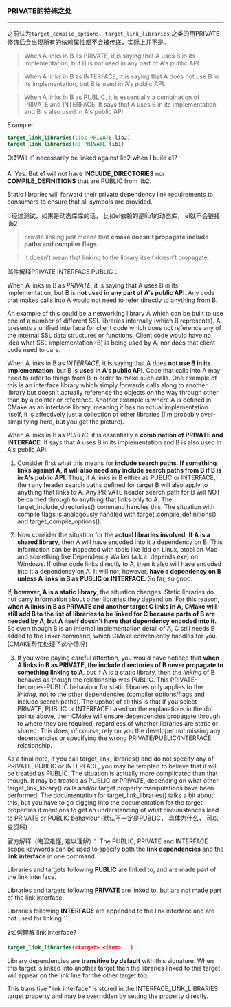 ### PRIVATE的特殊之处
---
之前认为`target_compile_options`、`target_link_libraries` 之类的用PRIVATE修饰后会出现所有的依赖属性都不会被传递，实际上并不是。

> When A links in B as PRIVATE, it is saying that A uses B in its
> implementation, but B is not used in any part of A's public API.

> When A links in B as INTERFACE, it is saying that A does not use B in its
> implementation, but B is used in A's public API.

> When A links in B as PUBLIC, it is essentially a combination of PRIVATE and
> INTERFACE. It says that A uses B in its implementation and B is also used in
> A's public API.


Example:
```cmake
target_link_libraries(lib1 PRIVATE lib2)
target_link_libraries(e1 PRIVATE lib1)
```

Q:❓Will e1 necessarily be linked against lib2 when I build e1?

A: Yes.
  But e1 will not have **INCLUDE_DIRECTORIES** nor **COMPILE_DEFINITIONS** that are PUBLIC from lib2.

Static libraries will forward their private dependency link requirements to consumers to ensure that all symbols are provided.

💡经过测试，如果是动态库库的话， 比如el依赖的是lib1的动态库， el就不会链接lib2

>private linking just means that **cmake doesn’t propagate include paths and compiler flags**

>It doesn’t mean that linking to the library itself doesn’t propagate.


邮件解释PRIVATE INTERFACE PUBLIC：

When A links in B as *PRIVATE*, it is saying that A uses B in its implementation, but B is **not used in any part of A's public API**. Any code
that makes calls into A would not need to refer directly to anything from
B. 
   
An example of this could be a networking library A which can be built to
use one of a number of different SSL libraries internally (which B
represents). A presents a unified interface for client code which does not
reference any of the internal SSL data structures or functions. Client code
would have no idea what SSL implementation (B) is being used by A, nor does
that client code need to care.

When A links in B as *INTERFACE*, it is saying that A does **not use B
in its implementation**, but B is **used in A's public API**. Code that calls
into A may need to refer to things from B in order to make such calls. One
example of this is an interface library which simply forwards calls along
to another library but doesn't actually reference the objects on the way
through other than by a pointer or reference. Another example is where A is
defined in CMake as an interface library, meaning it has no actual
implementation itself, it is effectively just a collection of other
libraries (I'm probably over-simplifying here, but you get the picture).

When A links in B as *PUBLIC*, it is essentially a **combination of
PRIVATE and INTERFACE**. It says that A uses B in its implementation and B is
also used in A's public API.

1. Consider first what this means for **include search paths**. 
**If something links against A, it will also need any include search paths from B if B is in A's public API.** Thus, if A links in B either as PUBLIC or INTERFACE, then any header search paths defined for target B will also apply to anything that links to A. Any PRIVATE header search path for B will NOT be carried through to anything that links only to A. The target_include_directories() command handles this. The situation with compile flags is analogously handled with target_compile_definitions() and target_compile_options().

2. Now consider the situation for the **actual libraries involved**. 
**If A is a shared library**, then A will have encoded into it a dependency on B. This information can be inspected with tools like ldd on Linux, otool on Mac and something like Dependency Walker (a.k.a. depends.exe) on Windows. If other
code links directly to A, then it also will have encoded into it a dependency on A. It will not, however, **have a dependency on B unless A links in B as PUBLIC or INTERFACE.** So far, so good. 

**If, however, A is a static library**, the situation changes. Static libraries do not carry information about other libraries they depend on. For this reason, **when A links in B as PRIVATE and another target C links in A, CMake will still add B to the list of libraries to be linked for C because parts of B are needed
by A, but A itself doesn't have that dependency encoded into it.** So even though B is an internal implementation detail of A, C still needs B added
to the linker command, which CMake conveniently handles for you.(CMAKE帮忙处理了这个情况)

3. If you were paying careful attention, you would have noticed that **when A
links in B as PRIVATE, the include directories of B never propagate to
something linking to A**, but if A is a static library, then the *linking* of
B behaves as though the relationship was PUBLIC. 
This PRIVATE-becomes-PUBLIC behaviour for static libraries only applies to the
*linking*, not to the other dependencies (compiler options/flags and
include search paths). The upshot of all this is that if you select
PRIVATE, PUBLIC or INTERFACE based on the explanations in the dot points
above, then CMake will ensure dependencies propagate through to where they
are required, regardless of whether libraries are static or shared. This
does, of course, rely on you the developer not missing any dependencies or
specifying the wrong PRIVATE/PUBLIC/INTERFACE relationship.

As a final note, if you call target_link_libraries() and do not specify any
of PRIVATE, PUBLIC or INTERFACE, you may be tempted to believe that it will
be treated as PUBLIC. The situation is actually more complicated than that
though. It may be treated as PUBLIC or PRIVATE, depending on what other
target_link_library() calls and/or target property manipulations have been
performed. The documentation for target_link_libraries() talks a bit about
this, but you have to go digging into the documentation for the target
properties it mentions to get an understanding of what circumstances lead
to PRIVATE or PUBLIC behaviour.(默认不一定是PUBLIC， 具体为什么， 可以查资料)








官方解释（晦涩难懂, 难以理解）：
  The PUBLIC, PRIVATE and INTERFACE scope keywords can be used to specify both the **link dependencies** and the **link interface** in one command.

  Libraries and targets following **PUBLIC** are linked to, and are made part of the link interface. 
  
  Libraries and targets following **PRIVATE** are linked to, but are not made part of the link interface. 
  
  Libraries following **INTERFACE** are appended to the link interface and are not used for linking ``<target>`.

❓如何理解 link interface?

```cmake
target_link_libraries(<target> <item>...)
```

Library dependencies are **transitive by default** with this signature. When this target is linked into another target then the libraries linked to this target will appear on the link line for the other target too.

This transitive "link interface" is stored in the INTERFACE_LINK_LIBRARIES target property and may be overridden by setting the property directly.
